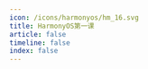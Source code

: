 ```yaml
---
icon: /icons/harmonyos/hm_16.svg
title: HarmonyOS第一课
article: false
timeline: false
index: false
---
```


<AutoCatalog />
